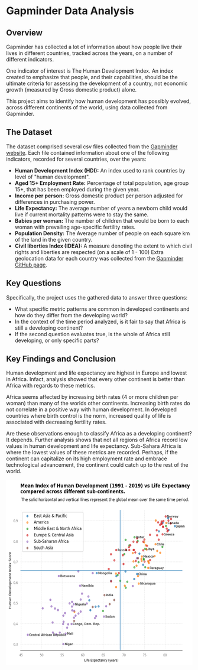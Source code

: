 # Gapminder Data Analysis
## Overview
Gapminder has collected a lot of information about how people live their lives in different countries, tracked across the years, on a number of different indicators. 

One indicator of interest is The Human Development Index. An index created to emphasize that people, and their capabilities, should be the ultimate criteria for assessing the development of a country, not economic growth (measured by Gross domestic product) alone.

This project aims to identify how human development has possibly evolved, across different continents of the world, using data collected from Gapminder.

## The Dataset
The dataset comprised several csv files collected from the [Gapminder website](https://www.gapminder.org/data/). Each file contained information about one of the following indicators, recorded for several countries, over the years:
- **Human Development Index (HDI):** An index used to rank countries by level of "human development".
- **Aged 15+ Employment Rate:** Percentage of total population, age group 15+, that has been employed during the given year.
- **Income per person:** Gross domestic product per person adjusted for differences in purchasing power.
- **Life Expectancy:** The average number of years a newborn child would live if current mortality patterns were to stay the same.
- **Babies per woman:** The number of children that would be born to each woman with prevailing age-specific fertility rates.
- **Population Density:** The Average number of people on each square km of the land in the given country.
- **Civil liberties Index (IDEA):** A measure denoting the extent to which civil rights and liberties are respected (on a scale of 1 - 100)
Extra geolocation data for each country was collected from the [Gapminder GitHub page](https://github.com/open-numbers/ddf--gapminder--systema_globalis/blob/master/ddf--entities--geo--country.csv).

## Key Questions
Specifically, the project uses the gathered data to answer three questions:
- What specific metric patterns are common in developed continents and how do they differ from the developing world?
- In the context of the time period analyzed, is it fair to say that Africa is still a developing continent?
- If the second question evaluates true, is the whole of Africa still developing, or only specific parts?

## Key Findings and Conclusion
Human development and life expectancy are highest in Europe and lowest in Africa. Infact, analysis showed that every other continent is better than Africa with regards to these metrics. 

Africa seems affected by increasing birth rates (4 or more children per woman) than many of the worlds other continents. Increasing birth rates do not correlate in a positive way with human development. In developed countries where birth control is the norm, increased quality of life is associated with decreasing fertility rates.

Are these observations enough to classify Africa as a developing continent? It depends. Further analysis shows that not all regions of Africa record low values in human development and life expectancy. Sub-Sahara Africa is where the lowest values of these metrics are recorded. Perhaps, if the continent can capitalize on its high employment rate and embrace technological advancement, the continent could catch up to the rest of the world. <br><br>
<img src='./images/subcont_var.png' height='500px'>
